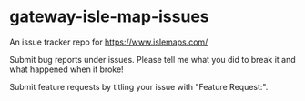 # gateway-isle-map-issues
An issue tracker repo for https://www.islemaps.com/

Submit bug reports under issues. Please tell me what you did to break it and what happened when it broke!

Submit feature requests by titling your issue with "Feature Request:".
